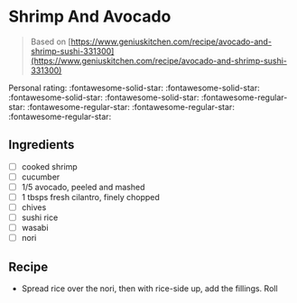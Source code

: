# Shrimp And Avocado

> Based on [https://www.geniuskitchen.com/recipe/avocado-and-shrimp-sushi-331300](https://www.geniuskitchen.com/recipe/avocado-and-shrimp-sushi-331300)

<!-- {cts} rating=1; (User can specify rating on scale of 1-5) -->

Personal rating: :fontawesome-solid-star: :fontawesome-solid-star: :fontawesome-solid-star: :fontawesome-solid-star: :fontawesome-regular-star: :fontawesome-regular-star: :fontawesome-regular-star: :fontawesome-regular-star:

<!-- {cte} -->

<!-- {cts} name_image=None; (User can specify image name) -->

<!-- TODO: Capture image -->

<!-- {cte} -->

## Ingredients

- [ ] cooked shrimp
- [ ] cucumber
- [ ] 1/5 avocado, peeled and mashed
- [ ] 1 tbsps fresh cilantro, finely chopped
- [ ] chives
- [ ] sushi rice
- [ ] wasabi
- [ ] nori

## Recipe

- Spread rice over the nori, then with rice-side up, add the fillings. Roll
